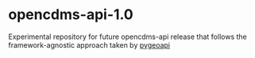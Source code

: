 # opencdms-api-1.0
Experimental repository for future opencdms-api release that follows the framework-agnostic approach taken by [pygeoapi](https://github.com/geopython/pygeoapi)
